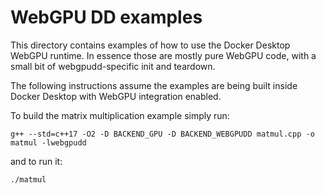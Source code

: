 # WebGPU DD examples

This directory contains examples of how to use the Docker Desktop WebGPU
runtime. In essence those are mostly pure WebGPU code, with a small bit of
webgpudd-specific init and teardown.

The following instructions assume the examples are being built inside Docker
Desktop with WebGPU integration enabled.

To build the matrix multiplication example simply run:

    g++ --std=c++17 -O2 -D BACKEND_GPU -D BACKEND_WEBGPUDD matmul.cpp -o matmul -lwebgpudd

and to run it:

    ./matmul
